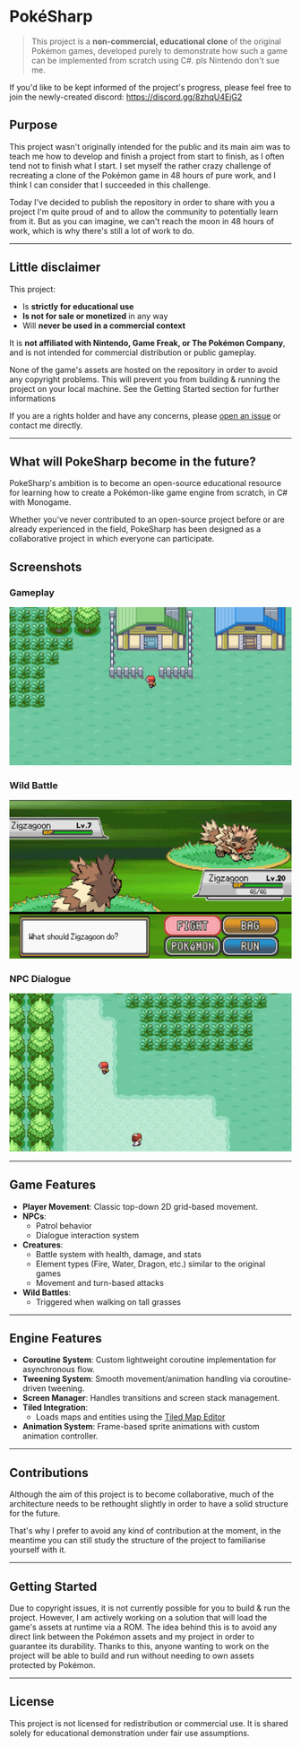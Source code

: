 # PokéSharp

> This project is a **non-commercial, educational clone** of the original Pokémon games, developed purely to demonstrate how such a game can be implemented from scratch using C#. pls Nintendo don't sue me.

If you'd like to be kept informed of the project's progress, please feel free to join the newly-created discord: https://discord.gg/8zhqU4EjG2

## Purpose

This project wasn't originally intended for the public and its main aim was to teach me how to develop and finish a project from start to finish, as I often tend not to finish what I start. I set myself the rather crazy challenge of recreating a clone of the Pokémon game in 48 hours of pure work, and I think I can consider that I succeeded in this challenge.   

Today I've decided to publish the repository in order to share with you a project I'm quite proud of and to allow the community to potentially learn from it. But as you can imagine, we can't reach the moon in 48 hours of work, which is why there's still a lot of work to do.

---

## Little disclaimer

This project:
- Is **strictly for educational use**
- **Is not for sale or monetized** in any way
- Will **never be used in a commercial context**

It is **not affiliated with Nintendo, Game Freak, or The Pokémon Company**, and is not intended for commercial distribution or public gameplay.  

None of the game's assets are hosted on the repository in order to avoid any copyright problems. This will prevent you from building & running the project on your local machine. See the Getting Started section for further informations

If you are a rights holder and have any concerns, please [open an issue](https://github.com/) or contact me directly.  

---

## What will PokeSharp become in the future?

PokeSharp's ambition is to become an open-source educational resource for learning how to create a Pokémon-like game engine from scratch, in C# with Monogame. 

Whether you've never contributed to an open-source project before or are already experienced in the field, PokeSharp has been designed as a collaborative project in which everyone can participate.

## Screenshots

### Gameplay
![Player walking in zone](assets/overworld.png)

### Wild Battle
![Wild battle system](assets/battle.png)

### NPC Dialogue
![NPC system with patrol and interaction](assets/npcs.png)

---

## Game Features

- **Player Movement**: Classic top-down 2D grid-based movement.
- **NPCs**:
  - Patrol behavior
  - Dialogue interaction system
- **Creatures**:
  - Battle system with health, damage, and stats
  - Element types (Fire, Water, Dragon, etc.) similar to the original games
  - Movement and turn-based attacks
- **Wild Battles**:
  - Triggered when walking on tall grasses

---

## Engine Features

- **Coroutine System**: Custom lightweight coroutine implementation for asynchronous flow.
- **Tweening System**: Smooth movement/animation handling via coroutine-driven tweening.
- **Screen Manager**: Handles transitions and screen stack management.
- **Tiled Integration**:
  - Loads maps and entities using the [Tiled Map Editor](https://www.mapeditor.org/)
- **Animation System**: Frame-based sprite animations with custom animation controller.

---

## Contributions
Although the aim of this project is to become collaborative, much of the architecture needs to be rethought slightly in order to have a solid structure for the future.

That's why I prefer to avoid any kind of contribution at the moment, in the meantime you can still study the structure of the project to familiarise yourself with it.

---

## Getting Started
Due to copyright issues, it is not currently possible for you to build & run the project. However, I am actively working on a solution that will load the game's assets at runtime via a ROM. The idea behind this is to avoid any direct link between the Pokémon assets and my project in order to guarantee its durability. Thanks to this, anyone wanting to work on the project will be able to build and run without needing to own assets protected by Pokémon.

---

## License

This project is not licensed for redistribution or commercial use. It is shared solely for educational demonstration under fair use assumptions.
